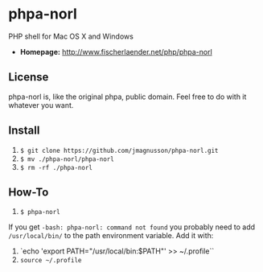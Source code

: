 # phpa-norl
PHP shell for Mac OS X and Windows

* **Homepage:** <http://www.fischerlaender.net/php/phpa-norl>

## License
phpa-norl is, like the original phpa, public domain. Feel free to do with it whatever you want.

## Install
1. `$ git clone https://github.com/jmagnusson/phpa-norl.git`
2. `$ mv ./phpa-norl/phpa-norl`
3. `$ rm -rf ./phpa-norl`

## How-To
1. `$ phpa-norl`

If you get `-bash: phpa-norl: command not found` you probably need to add `/usr/local/bin/` to the path environment variable. Add it with:

1. `echo 'export PATH="/usr/local/bin:$PATH"' >> ~/.profile``
2. `source ~/.profile`
